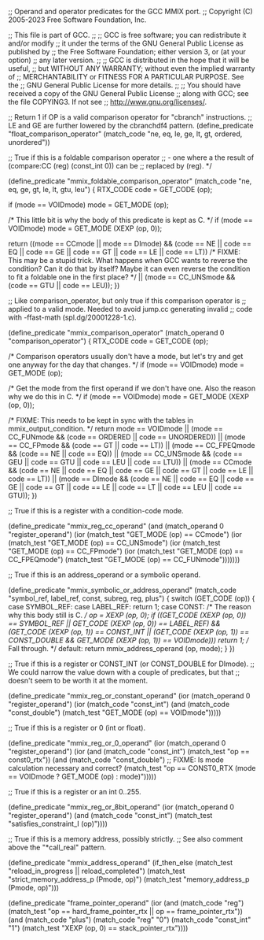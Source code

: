 ;; Operand and operator predicates for the GCC MMIX port.
;; Copyright (C) 2005-2023 Free Software Foundation, Inc.

;; This file is part of GCC.
;;
;; GCC is free software; you can redistribute it and/or modify
;; it under the terms of the GNU General Public License as published by
;; the Free Software Foundation; either version 3, or (at your option)
;; any later version.
;;
;; GCC is distributed in the hope that it will be useful,
;; but WITHOUT ANY WARRANTY; without even the implied warranty of
;; MERCHANTABILITY or FITNESS FOR A PARTICULAR PURPOSE.  See the
;; GNU General Public License for more details.
;;
;; You should have received a copy of the GNU General Public License
;; along with GCC; see the file COPYING3.  If not see
;; <http://www.gnu.org/licenses/>.

;; Return 1 if OP is a valid comparison operator for "cbranch" instructions.
;; LE and GE are further lowered by the cbranchdf4 pattern.
(define_predicate "float_comparison_operator"
  (match_code "ne, eq, le, ge, lt, gt, ordered, unordered"))

;; True if this is a foldable comparison operator
;; - one where a the result of (compare:CC (reg) (const_int 0)) can be
;; replaced by (reg).  */

(define_predicate "mmix_foldable_comparison_operator"
  (match_code "ne, eq, ge, gt, le, lt, gtu, leu")
{
  RTX_CODE code = GET_CODE (op);

  if (mode == VOIDmode)
    mode = GET_MODE (op);

  /* This little bit is why the body of this predicate is kept as C.  */
  if (mode == VOIDmode)
    mode = GET_MODE (XEXP (op, 0));

  return ((mode == CCmode || mode == DImode)
	  && (code == NE || code == EQ || code == GE || code == GT
	      || code == LE || code == LT))
    /* FIXME: This may be a stupid trick.  What happens when GCC wants to
       reverse the condition?  Can it do that by itself?  Maybe it can
       even reverse the condition to fit a foldable one in the first
       place?  */
    || (mode == CC_UNSmode && (code == GTU || code == LEU));
})

;; Like comparison_operator, but only true if this comparison operator is
;; applied to a valid mode.  Needed to avoid jump.cc generating invalid
;; code with -ffast-math (spl.dg/20001228-1.c).

(define_predicate "mmix_comparison_operator"
  (match_operand 0 "comparison_operator")
{
  RTX_CODE code = GET_CODE (op);

  /* Comparison operators usually don't have a mode, but let's try and get
     one anyway for the day that changes.  */
  if (mode == VOIDmode)
    mode = GET_MODE (op);

  /* Get the mode from the first operand if we don't have one.
     Also the reason why we do this in C.  */
  if (mode == VOIDmode)
    mode = GET_MODE (XEXP (op, 0));

  /* FIXME: This needs to be kept in sync with the tables in
     mmix_output_condition.  */
  return
    mode == VOIDmode
    || (mode == CC_FUNmode
	&& (code == ORDERED || code == UNORDERED))
    || (mode == CC_FPmode
	&& (code == GT || code == LT))
    || (mode == CC_FPEQmode
	&& (code == NE || code == EQ))
    || (mode == CC_UNSmode
	&& (code == GEU || code == GTU || code == LEU || code == LTU))
    || (mode == CCmode
	&& (code == NE || code == EQ || code == GE || code == GT
	    || code == LE || code == LT))
    || (mode == DImode
	&& (code == NE || code == EQ || code == GE || code == GT
	    || code == LE || code == LT || code == LEU || code == GTU));
})

;; True if this is a register with a condition-code mode.

(define_predicate "mmix_reg_cc_operand"
  (and (match_operand 0 "register_operand")
       (ior (match_test "GET_MODE (op) == CCmode")
	    (ior (match_test "GET_MODE (op) == CC_UNSmode")
		 (ior (match_test "GET_MODE (op) == CC_FPmode")
		      (ior (match_test "GET_MODE (op) == CC_FPEQmode")
			   (match_test "GET_MODE (op) == CC_FUNmode")))))))

;; True if this is an address_operand or a symbolic operand.

(define_predicate "mmix_symbolic_or_address_operand"
  (match_code "symbol_ref, label_ref, const, subreg, reg, plus")
{
  switch (GET_CODE (op))
    {
    case SYMBOL_REF:
    case LABEL_REF:
      return 1;
    case CONST:
      /* The reason why this body still is C.  */
      op = XEXP (op, 0);
      if ((GET_CODE (XEXP (op, 0)) == SYMBOL_REF
	   || GET_CODE (XEXP (op, 0)) == LABEL_REF)
	  && (GET_CODE (XEXP (op, 1)) == CONST_INT
	      || (GET_CODE (XEXP (op, 1)) == CONST_DOUBLE
		  && GET_MODE (XEXP (op, 1)) == VOIDmode)))
	return 1;
      /* Fall through.  */
    default:
      return mmix_address_operand (op, mode);
    }
})

;; True if this is a register or CONST_INT (or CONST_DOUBLE for DImode).
;; We could narrow the value down with a couple of predicates, but that
;; doesn't seem to be worth it at the moment.

(define_predicate "mmix_reg_or_constant_operand"
  (ior (match_operand 0 "register_operand")
       (ior (match_code "const_int")
	    (and (match_code "const_double")
		 (match_test "GET_MODE (op) == VOIDmode")))))

;; True if this is a register or 0 (int or float).

(define_predicate "mmix_reg_or_0_operand"
  (ior
   (match_operand 0 "register_operand")
   (ior
    (and (match_code "const_int")
	 (match_test "op == const0_rtx"))
    (and
     (match_code "const_double")
     ;; FIXME: Is mode calculation necessary and correct?
     (match_test
      "op == CONST0_RTX (mode == VOIDmode ? GET_MODE (op) : mode)")))))

;; True if this is a register or an int 0..255.

(define_predicate "mmix_reg_or_8bit_operand"
  (ior
   (match_operand 0 "register_operand")
   (and (match_code "const_int")
	(match_test "satisfies_constraint_I (op)"))))

;; True if this is a memory address, possibly strictly.
;; See also comment above the "*call_real" pattern.

(define_predicate "mmix_address_operand"
  (if_then_else (match_test "reload_in_progress || reload_completed")
    (match_test "strict_memory_address_p (Pmode, op)")
    (match_test "memory_address_p (Pmode, op)")))

(define_predicate "frame_pointer_operand"
  (ior
   (and
    (match_code "reg")
    (match_test "op == hard_frame_pointer_rtx || op == frame_pointer_rtx"))
   (and
    (match_code "plus")
    (match_code "reg" "0")
    (match_code "const_int" "1")
    (match_test "XEXP (op, 0) == stack_pointer_rtx"))))
